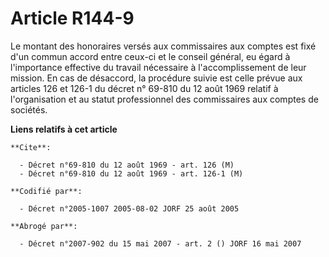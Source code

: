 # Article R144-9

Le montant des honoraires versés aux commissaires aux comptes est fixé d'un commun accord entre ceux-ci et le conseil
général, eu égard à l'importance effective du travail nécessaire à l'accomplissement de leur mission. En cas de désaccord, la
procédure suivie est celle prévue aux articles 126 et 126-1 du décret n° 69-810 du 12 août 1969 relatif à l'organisation et
au statut professionnel des commissaires aux comptes de sociétés.

**Liens relatifs à cet article**

	**Cite**:

	  - Décret n°69-810 du 12 août 1969 - art. 126 (M)
	  - Décret n°69-810 du 12 août 1969 - art. 126-1 (M)

	**Codifié par**:

	  - Décret n°2005-1007 2005-08-02 JORF 25 août 2005

	**Abrogé par**:

	  - Décret n°2007-902 du 15 mai 2007 - art. 2 () JORF 16 mai 2007
